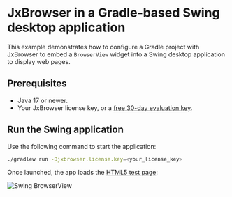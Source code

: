# JxBrowser in a Gradle-based Swing desktop application

This example demonstrates how to configure a Gradle project with JxBrowser to embed a `BrowserView` widget into a Swing desktop application to display web pages.

## Prerequisites

* Java 17 or newer.
* Your JxBrowser license key, or a [free 30-day evaluation key][web-form].

## Run the Swing application

Use the following command to start the application:

```bash
./gradlew run -Djxbrowser.license.key=<your_license_key>
```

Once launched, the app loads the [HTML5 test page][html5-test-page]:

![Swing BrowserView][swing-browser-view]
                                                 
[web-form]: https://www.teamdev.com/jxbrowser#evaluate
[html5-test-page]: https://html5test.teamdev.com
[swing-browser-view]: https://jxbrowser-support.teamdev.com/img/articles/awt-swing-view.webp

